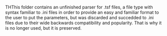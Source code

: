 THThis folder contains an unfinished parser for .tsf files, a file type with syntax familiar to .ini files
in order to provide an easy and familiar format to the user to put the parameters, but was discarded and succedded to .ini files due to 
their wide backwards compatibility and popularity. That is why it is no longer used, but it is preserved.